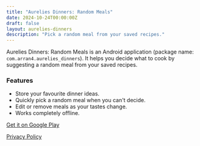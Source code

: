 ```yaml
---
title: "Aurelies Dinners: Random Meals"
date: 2024-10-24T00:00:00Z
draft: false
layout: aurelies-dinners
description: "Pick a random meal from your saved recipes."
---
```


Aurelies Dinners: Random Meals is an Android application (package name: `com.arran4.aurelies_dinners`). It helps you decide what to cook by suggesting a random meal from your saved recipes.

### Features

- Store your favourite dinner ideas.
- Quickly pick a random meal when you can't decide.
- Edit or remove meals as your tastes change.
- Works completely offline.

[Get it on Google Play](https://play.google.com/store/apps/details?id=com.arran4.aurelies_dinners)

[Privacy Policy](/aurelies-dinners/privacy/)
